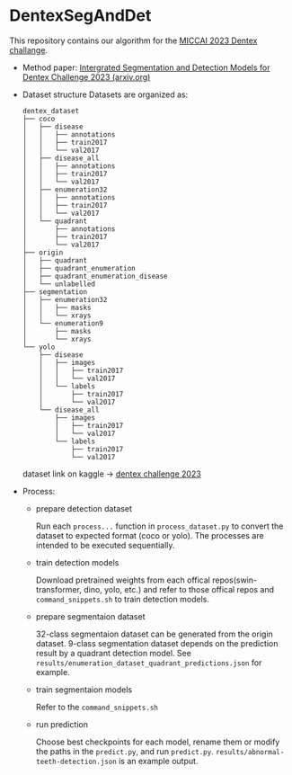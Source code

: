 # DentexSegAndDet

This repository contains our algorithm for the [MICCAI  2023 Dentex challange](https://dentex.grand-challenge.org/).

+ Method paper: [ Intergrated Segmentation and Detection Models for Dentex Challenge 2023 (arxiv.org)](https://arxiv.org/abs/2308.14161)
+ Dataset structure
  Datasets are organized as:

  ```
  dentex_dataset
  ├── coco
  │   ├── disease
  │   │   ├── annotations
  │   │   ├── train2017
  │   │   └── val2017
  │   ├── disease_all
  │   │   ├── annotations
  │   │   ├── train2017
  │   │   └── val2017
  │   ├── enumeration32
  │   │   ├── annotations
  │   │   ├── train2017
  │   │   └── val2017
  │   └── quadrant
  │       ├── annotations
  │       ├── train2017
  │       └── val2017
  ├── origin
  │   ├── quadrant
  │   ├── quadrant_enumeration
  │   ├── quadrant_enumeration_disease
  │   └── unlabelled
  ├── segmentation
  │   ├── enumeration32
  │   │   ├── masks
  │   │   └── xrays
  │   └── enumeration9
  │       ├── masks
  │       └── xrays
  └── yolo
      ├── disease
      │   ├── images
      │   │   ├── train2017
      │   │   └── val2017
      │   └── labels
      │       ├── train2017
      │       └── val2017
      └── disease_all
          ├── images
          │   ├── train2017
          │   └── val2017
          └── labels
              ├── train2017
              └── val2017
  ```

  dataset link on kaggle -> [dentex challenge 2023](https://www.kaggle.com/datasets/truthisneverlinear/dentex-challenge-2023)
+ Process:

  + prepare detection dataset  
  
    Run each `process...` function in `process_dataset.py` to convert the dataset to expected format (coco or yolo). The processes are intended to be executed sequentially.
  + train detection models  
  
    Download pretrained weights from each offical repos(swin-transformer, dino, yolo, etc.) and refer to those offical repos and `command_snippets.sh` to train detection models.
  + prepare segmentaion dataset  
  
    32-class segmentaion dataset can be generated from the origin dataset. 9-class segmentation dataset depends on the prediction result by a quadrant detection model. See `results/enumeration_dataset_quadrant_predictions.json` for example.
  + train segmentaion models  
  
    Refer to the `command_snippets.sh`
  + run prediction  
  
    Choose best checkpoints for each model, rename them or modify the paths in the `predict.py`, and run `predict.py`.  `results/abnormal-teeth-detection.json` is an example output.
